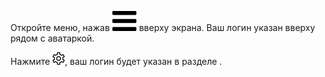 
Откройте меню, нажав ![](../../../images/menu.svg) вверху экрана. Ваш логин указан вверху рядом с аватаркой.

Нажмите ![](../../../images/settings.png), ваш логин будет указан в разделе .
